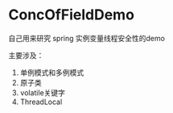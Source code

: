 # ConcOfFieldDemo
自己用来研究 spring 实例变量线程安全性的demo

主要涉及：
1. 单例模式和多例模式
2. 原子类
3. volatile关键字
4. ThreadLocal
